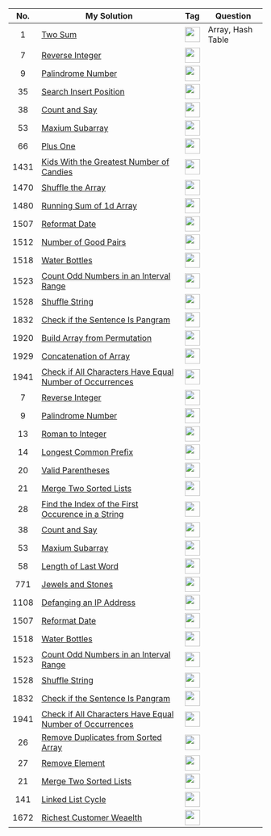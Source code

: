 | No.  | My Solution  | Tag |Question |
| :--: | --- | :---: | --- |
| 1    | [Two Sum](https://github.com/suefrontend/leetcode-javascript/tree/master/0001-Two-Sum)                                                               |  [<img width="30" src="https://camo.githubusercontent.com/cb2e82a44e4498bfb92d92cfdce6cdada6176bd4a3b6c4e8c5f4d8c47e3488f6/68747470733a2f2f692e706f7374696d672e63632f5943443642507a632f65787465726e616c2d6c696e6b2d69636f6e2d3135323834362e706e67" />](https://leetcode.com/problems/two-sum/)                                | Array, Hash Table |
| 7    | [Reverse Integer](https://github.com/suefrontend/leetcode-javascript/tree/master/0007-Reverse-Integer)                                                 | [<img width="30" src="https://camo.githubusercontent.com/cb2e82a44e4498bfb92d92cfdce6cdada6176bd4a3b6c4e8c5f4d8c47e3488f6/68747470733a2f2f692e706f7374696d672e63632f5943443642507a632f65787465726e616c2d6c696e6b2d69636f6e2d3135323834362e706e67" />](https://leetcode.com/problems/reverse-integer/)                        |
| 9    | [Palindrome Number](https://github.com/suefrontend/leetcode-javascript/tree/master/0009-Palindrome-Number)                                             | [<img width="30" src="https://camo.githubusercontent.com/cb2e82a44e4498bfb92d92cfdce6cdada6176bd4a3b6c4e8c5f4d8c47e3488f6/68747470733a2f2f692e706f7374696d672e63632f5943443642507a632f65787465726e616c2d6c696e6b2d69636f6e2d3135323834362e706e67" />](https://leetcode.com/problems/palindrome-number/)                      |
| 35   | [Search Insert Position](https://github.com/suefrontend/leetcode-javascript/tree/master/0035-Search-Insert-Position)                                               | [<img width="30" src="https://camo.githubusercontent.com/cb2e82a44e4498bfb92d92cfdce6cdada6176bd4a3b6c4e8c5f4d8c47e3488f6/68747470733a2f2f692e706f7374696d672e63632f5943443642507a632f65787465726e616c2d6c696e6b2d69636f6e2d3135323834362e706e67" />](https://leetcode.com/problems/search-insert-position/)                       |
| 38   | [Count and Say](https://github.com/suefrontend/leetcode-javascript/tree/master/0038-Count-and-Say)                                               | [<img width="30" src="https://camo.githubusercontent.com/cb2e82a44e4498bfb92d92cfdce6cdada6176bd4a3b6c4e8c5f4d8c47e3488f6/68747470733a2f2f692e706f7374696d672e63632f5943443642507a632f65787465726e616c2d6c696e6b2d69636f6e2d3135323834362e706e67" />](https://leetcode.com/problems/count-and-say/)                       |
| 53   | [Maxium Subarray](https://github.com/suefrontend/leetcode-javascript/tree/master/0053-Maximum-Subarray)                                               | [<img width="30" src="https://camo.githubusercontent.com/cb2e82a44e4498bfb92d92cfdce6cdada6176bd4a3b6c4e8c5f4d8c47e3488f6/68747470733a2f2f692e706f7374696d672e63632f5943443642507a632f65787465726e616c2d6c696e6b2d69636f6e2d3135323834362e706e67" />](https://leetcode.com/problems/maximum-subarray/)                       |
| 66   | [Plus One](https://github.com/suefrontend/leetcode-javascript/tree/master/0066-Plus-One)                                               | [<img width="30" src="https://camo.githubusercontent.com/cb2e82a44e4498bfb92d92cfdce6cdada6176bd4a3b6c4e8c5f4d8c47e3488f6/68747470733a2f2f692e706f7374696d672e63632f5943443642507a632f65787465726e616c2d6c696e6b2d69636f6e2d3135323834362e706e67" />](https://leetcode.com/problems/plus-one/)                       |
| 1431   | [Kids With the Greatest Number of Candies](https://github.com/suefrontend/leetcode-javascript/tree/master/1431-Kids-With-the-Greatest-Number-of-Candies)                                               | [<img width="30" src="https://camo.githubusercontent.com/cb2e82a44e4498bfb92d92cfdce6cdada6176bd4a3b6c4e8c5f4d8c47e3488f6/68747470733a2f2f692e706f7374696d672e63632f5943443642507a632f65787465726e616c2d6c696e6b2d69636f6e2d3135323834362e706e67" />](https://leetcode.com/problems/kids-with-the-greatest-number-of-candies/)                       |
| 1470   | [Shuffle the Array](https://github.com/suefrontend/leetcode-javascript/tree/master/1470-Shuffle-the-Array)                                               | [<img width="30" src="https://camo.githubusercontent.com/cb2e82a44e4498bfb92d92cfdce6cdada6176bd4a3b6c4e8c5f4d8c47e3488f6/68747470733a2f2f692e706f7374696d672e63632f5943443642507a632f65787465726e616c2d6c696e6b2d69636f6e2d3135323834362e706e67" />](https://leetcode.com/problems/shuffle-the-array/)                       |
| 1480   | [Running Sum of 1d Array](https://github.com/suefrontend/leetcode-javascript/tree/master/1480-Running-Sum-of-1d-Array)                                               | [<img width="30" src="https://camo.githubusercontent.com/cb2e82a44e4498bfb92d92cfdce6cdada6176bd4a3b6c4e8c5f4d8c47e3488f6/68747470733a2f2f692e706f7374696d672e63632f5943443642507a632f65787465726e616c2d6c696e6b2d69636f6e2d3135323834362e706e67" />](https://leetcode.com/problems/running-sum-of-1d-array/)                       |
| 1507   | [Reformat Date](https://github.com/suefrontend/leetcode-javascript/tree/master/1507-reformat-date)                                               | [<img width="30" src="https://camo.githubusercontent.com/cb2e82a44e4498bfb92d92cfdce6cdada6176bd4a3b6c4e8c5f4d8c47e3488f6/68747470733a2f2f692e706f7374696d672e63632f5943443642507a632f65787465726e616c2d6c696e6b2d69636f6e2d3135323834362e706e67" />](https://leetcode.com/problems/reformat-date/)                       |
| 1512   | [Number of Good Pairs](https://github.com/suefrontend/leetcode-javascript/tree/master/1512-Number-of-Good-Pairs)                                               | [<img width="30" src="https://camo.githubusercontent.com/cb2e82a44e4498bfb92d92cfdce6cdada6176bd4a3b6c4e8c5f4d8c47e3488f6/68747470733a2f2f692e706f7374696d672e63632f5943443642507a632f65787465726e616c2d6c696e6b2d69636f6e2d3135323834362e706e67" />](https://leetcode.com/problems/number-of-good-pairs/)                       |
| 1518   | [Water Bottles](https://github.com/suefrontend/leetcode-javascript/tree/master/1518-Water-Bottles)                                               | [<img width="30" src="https://camo.githubusercontent.com/cb2e82a44e4498bfb92d92cfdce6cdada6176bd4a3b6c4e8c5f4d8c47e3488f6/68747470733a2f2f692e706f7374696d672e63632f5943443642507a632f65787465726e616c2d6c696e6b2d69636f6e2d3135323834362e706e67" />](https://leetcode.com/problems/water-bottles/)                       |
| 1523 | [Count Odd Numbers in an Interval Range](https://github.com/suefrontend/leetcode-javascript/tree/master/1523-Count-Odd-Numbers-in-an-Interval-Range) | [<img width="30" src="https://camo.githubusercontent.com/cb2e82a44e4498bfb92d92cfdce6cdada6176bd4a3b6c4e8c5f4d8c47e3488f6/68747470733a2f2f692e706f7374696d672e63632f5943443642507a632f65787465726e616c2d6c696e6b2d69636f6e2d3135323834362e706e67" />](https://leetcode.com/problems/count-odd-numbers-in-an-interval-range/) |
| 1528 | [Shuffle String](https://github.com/suefrontend/leetcode-javascript/tree/master/1528-Shuffle-String) | [<img width="30" src="https://camo.githubusercontent.com/cb2e82a44e4498bfb92d92cfdce6cdada6176bd4a3b6c4e8c5f4d8c47e3488f6/68747470733a2f2f692e706f7374696d672e63632f5943443642507a632f65787465726e616c2d6c696e6b2d69636f6e2d3135323834362e706e67" />](https://leetcode.com/problems/shuffle-string/) |
| 1832 | [Check if the Sentence Is Pangram](https://github.com/suefrontend/leetcode-javascript/tree/master/1832-check-if-the-sentence-is-pangram) | [<img width="30" src="https://camo.githubusercontent.com/cb2e82a44e4498bfb92d92cfdce6cdada6176bd4a3b6c4e8c5f4d8c47e3488f6/68747470733a2f2f692e706f7374696d672e63632f5943443642507a632f65787465726e616c2d6c696e6b2d69636f6e2d3135323834362e706e67" />](https://leetcode.com/problems/check-if-the-sentence-is-pangram/) |
| 1920 | [Build Array from Permutation](https://github.com/suefrontend/leetcode-javascript/tree/master/1920-Build-Array-from-Permutation) | [<img width="30" src="https://camo.githubusercontent.com/cb2e82a44e4498bfb92d92cfdce6cdada6176bd4a3b6c4e8c5f4d8c47e3488f6/68747470733a2f2f692e706f7374696d672e63632f5943443642507a632f65787465726e616c2d6c696e6b2d69636f6e2d3135323834362e706e67" />](https://leetcode.com/problems/build-array-from-permutation/) |
| 1929 | [Concatenation of Array](https://github.com/suefrontend/leetcode-javascript/tree/master/1929-Concatenation-of-Array) | [<img width="30" src="https://camo.githubusercontent.com/cb2e82a44e4498bfb92d92cfdce6cdada6176bd4a3b6c4e8c5f4d8c47e3488f6/68747470733a2f2f692e706f7374696d672e63632f5943443642507a632f65787465726e616c2d6c696e6b2d69636f6e2d3135323834362e706e67" />](https://leetcode.com/problems/concatenation-of-array/) |
| 1941 | [Check if All Characters Have Equal Number of Occurrences](https://github.com/suefrontend/leetcode-javascript/tree/master/1941-check-if-all-characters-have-equal-number-of-occurrences) | [<img width="30" src="https://camo.githubusercontent.com/cb2e82a44e4498bfb92d92cfdce6cdada6176bd4a3b6c4e8c5f4d8c47e3488f6/68747470733a2f2f692e706f7374696d672e63632f5943443642507a632f65787465726e616c2d6c696e6b2d69636f6e2d3135323834362e706e67" />](https://leetcode.com/problems/check-if-all-characters-have-equal-number-of-occurrences/) |
| 7    | [Reverse Integer](https://github.com/suefrontend/leetcode-javascript/tree/master/0007-Reverse-Integer)                                                 | [<img width="30" src="https://camo.githubusercontent.com/cb2e82a44e4498bfb92d92cfdce6cdada6176bd4a3b6c4e8c5f4d8c47e3488f6/68747470733a2f2f692e706f7374696d672e63632f5943443642507a632f65787465726e616c2d6c696e6b2d69636f6e2d3135323834362e706e67" />](https://leetcode.com/problems/reverse-integer/)                        |
| 9    | [Palindrome Number](https://github.com/suefrontend/leetcode-javascript/tree/master/0009-Palindrome-Number)                                             | [<img width="30" src="https://camo.githubusercontent.com/cb2e82a44e4498bfb92d92cfdce6cdada6176bd4a3b6c4e8c5f4d8c47e3488f6/68747470733a2f2f692e706f7374696d672e63632f5943443642507a632f65787465726e616c2d6c696e6b2d69636f6e2d3135323834362e706e67" />](https://leetcode.com/problems/palindrome-number/)                      |
| 13   | [Roman to Integer](https://github.com/suefrontend/leetcode-javascript/tree/master/0013-Roman-to-Integer)                                               | [<img width="30" src="https://camo.githubusercontent.com/cb2e82a44e4498bfb92d92cfdce6cdada6176bd4a3b6c4e8c5f4d8c47e3488f6/68747470733a2f2f692e706f7374696d672e63632f5943443642507a632f65787465726e616c2d6c696e6b2d69636f6e2d3135323834362e706e67" />](https://leetcode.com/problems/roman-to-integer/)                       |
| 14   | [Longest Common Prefix](https://github.com/suefrontend/leetcode-javascript/tree/master/0014-longest-common-prefix)                                               | [<img width="30" src="https://camo.githubusercontent.com/cb2e82a44e4498bfb92d92cfdce6cdada6176bd4a3b6c4e8c5f4d8c47e3488f6/68747470733a2f2f692e706f7374696d672e63632f5943443642507a632f65787465726e616c2d6c696e6b2d69636f6e2d3135323834362e706e67" />](https://leetcode.com/problems/longest-common-prefix)                       |
| 20   | [Valid Parentheses](https://github.com/suefrontend/leetcode-javascript/tree/master/0020-Valid-Parentheses)                                               | [<img width="30" src="https://camo.githubusercontent.com/cb2e82a44e4498bfb92d92cfdce6cdada6176bd4a3b6c4e8c5f4d8c47e3488f6/68747470733a2f2f692e706f7374696d672e63632f5943443642507a632f65787465726e616c2d6c696e6b2d69636f6e2d3135323834362e706e67" />](https://leetcode.com/problems/valid-parentheses/)                       |
| 21   | [Merge Two Sorted Lists](https://github.com/suefrontend/leetcode-javascript/tree/master/0021-Merge-Two-Sorted-Lists)                                               | [<img width="30" src="https://camo.githubusercontent.com/cb2e82a44e4498bfb92d92cfdce6cdada6176bd4a3b6c4e8c5f4d8c47e3488f6/68747470733a2f2f692e706f7374696d672e63632f5943443642507a632f65787465726e616c2d6c696e6b2d69636f6e2d3135323834362e706e67" />](https://leetcode.com/problems/merge-two-sorted-lists/)                       |
| 28   | [Find the Index of the First Occurence in a String](https://github.com/suefrontend/leetcode-javascript/tree/master/0028-Implement-strStr())                                               | [<img width="30" src="https://camo.githubusercontent.com/cb2e82a44e4498bfb92d92cfdce6cdada6176bd4a3b6c4e8c5f4d8c47e3488f6/68747470733a2f2f692e706f7374696d672e63632f5943443642507a632f65787465726e616c2d6c696e6b2d69636f6e2d3135323834362e706e67" />](https://leetcode.com/problems/find-the-index-of-the-first-occurrence-in-a-string/)                       |
| 38   | [Count and Say](https://github.com/suefrontend/leetcode-javascript/tree/master/0038-Count-and-Say)                                               | [<img width="30" src="https://camo.githubusercontent.com/cb2e82a44e4498bfb92d92cfdce6cdada6176bd4a3b6c4e8c5f4d8c47e3488f6/68747470733a2f2f692e706f7374696d672e63632f5943443642507a632f65787465726e616c2d6c696e6b2d69636f6e2d3135323834362e706e67" />](https://leetcode.com/problems/count-and-say/)                       |
| 53   | [Maxium Subarray](https://github.com/suefrontend/leetcode-javascript/tree/master/0053-Maximum-Subarray)                                               | [<img width="30" src="https://camo.githubusercontent.com/cb2e82a44e4498bfb92d92cfdce6cdada6176bd4a3b6c4e8c5f4d8c47e3488f6/68747470733a2f2f692e706f7374696d672e63632f5943443642507a632f65787465726e616c2d6c696e6b2d69636f6e2d3135323834362e706e67" />](https://leetcode.com/problems/maximum-subarray/)                       |
| 58   | [Length of Last Word](https://github.com/suefrontend/leetcode-javascript/tree/master/0058-Length-of-Last-Word)                                               | [<img width="30" src="https://camo.githubusercontent.com/cb2e82a44e4498bfb92d92cfdce6cdada6176bd4a3b6c4e8c5f4d8c47e3488f6/68747470733a2f2f692e706f7374696d672e63632f5943443642507a632f65787465726e616c2d6c696e6b2d69636f6e2d3135323834362e706e67" />](https://leetcode.com/problems/length-of-last-word/)                       |
| 771   | [Jewels and Stones](https://github.com/suefrontend/leetcode-javascript/tree/master/0771-Jewels-and-Stones)                                               | [<img width="30" src="https://camo.githubusercontent.com/cb2e82a44e4498bfb92d92cfdce6cdada6176bd4a3b6c4e8c5f4d8c47e3488f6/68747470733a2f2f692e706f7374696d672e63632f5943443642507a632f65787465726e616c2d6c696e6b2d69636f6e2d3135323834362e706e67" />](https://leetcode.com/problems/jewels-and-stones/)                       |
| 1108   | [Defanging an IP Address](https://github.com/suefrontend/leetcode-javascript/tree/master/1108-Defanging-an-IP-Address)                                               | [<img width="30" src="https://camo.githubusercontent.com/cb2e82a44e4498bfb92d92cfdce6cdada6176bd4a3b6c4e8c5f4d8c47e3488f6/68747470733a2f2f692e706f7374696d672e63632f5943443642507a632f65787465726e616c2d6c696e6b2d69636f6e2d3135323834362e706e67" />](https://leetcode.com/problems/defanging-an-ip-address/)                       |
| 1507   | [Reformat Date](https://github.com/suefrontend/leetcode-javascript/tree/master/1507-reformat-date)                                               | [<img width="30" src="https://camo.githubusercontent.com/cb2e82a44e4498bfb92d92cfdce6cdada6176bd4a3b6c4e8c5f4d8c47e3488f6/68747470733a2f2f692e706f7374696d672e63632f5943443642507a632f65787465726e616c2d6c696e6b2d69636f6e2d3135323834362e706e67" />](https://leetcode.com/problems/reformat-date/)                       |
| 1518   | [Water Bottles](https://github.com/suefrontend/leetcode-javascript/tree/master/1518-Water-Bottles)                                               | [<img width="30" src="https://camo.githubusercontent.com/cb2e82a44e4498bfb92d92cfdce6cdada6176bd4a3b6c4e8c5f4d8c47e3488f6/68747470733a2f2f692e706f7374696d672e63632f5943443642507a632f65787465726e616c2d6c696e6b2d69636f6e2d3135323834362e706e67" />](https://leetcode.com/problems/water-bottles/)                       |
| 1523 | [Count Odd Numbers in an Interval Range](https://github.com/suefrontend/leetcode-javascript/tree/master/1523-Count-Odd-Numbers-in-an-Interval-Range) | [<img width="30" src="https://camo.githubusercontent.com/cb2e82a44e4498bfb92d92cfdce6cdada6176bd4a3b6c4e8c5f4d8c47e3488f6/68747470733a2f2f692e706f7374696d672e63632f5943443642507a632f65787465726e616c2d6c696e6b2d69636f6e2d3135323834362e706e67" />](https://leetcode.com/problems/count-odd-numbers-in-an-interval-range/) |
| 1528 | [Shuffle String](https://github.com/suefrontend/leetcode-javascript/tree/master/1528-Shuffle-String) | [<img width="30" src="https://camo.githubusercontent.com/cb2e82a44e4498bfb92d92cfdce6cdada6176bd4a3b6c4e8c5f4d8c47e3488f6/68747470733a2f2f692e706f7374696d672e63632f5943443642507a632f65787465726e616c2d6c696e6b2d69636f6e2d3135323834362e706e67" />](https://leetcode.com/problems/shuffle-string/) |
| 1832 | [Check if the Sentence Is Pangram](https://github.com/suefrontend/leetcode-javascript/tree/master/1832-check-if-the-sentence-is-pangram) | [<img width="30" src="https://camo.githubusercontent.com/cb2e82a44e4498bfb92d92cfdce6cdada6176bd4a3b6c4e8c5f4d8c47e3488f6/68747470733a2f2f692e706f7374696d672e63632f5943443642507a632f65787465726e616c2d6c696e6b2d69636f6e2d3135323834362e706e67" />](https://leetcode.com/problems/check-if-the-sentence-is-pangram/) |
| 1941 | [Check if All Characters Have Equal Number of Occurrences](https://github.com/suefrontend/leetcode-javascript/tree/master/1941-check-if-all-characters-have-equal-number-of-occurrences) | [<img width="30" src="https://camo.githubusercontent.com/cb2e82a44e4498bfb92d92cfdce6cdada6176bd4a3b6c4e8c5f4d8c47e3488f6/68747470733a2f2f692e706f7374696d672e63632f5943443642507a632f65787465726e616c2d6c696e6b2d69636f6e2d3135323834362e706e67" />](https://leetcode.com/problems/check-if-all-characters-have-equal-number-of-occurrences/) |
| 26   | [Remove Duplicates from Sorted Array](https://github.com/suefrontend/leetcode-javascript/tree/master/0026-Remove-Duplicates-from-Sorted-Array)                                               | [<img width="30" src="https://camo.githubusercontent.com/cb2e82a44e4498bfb92d92cfdce6cdada6176bd4a3b6c4e8c5f4d8c47e3488f6/68747470733a2f2f692e706f7374696d672e63632f5943443642507a632f65787465726e616c2d6c696e6b2d69636f6e2d3135323834362e706e67" />](https://leetcode.com/problems/remove-duplicates-from-sorted-array/)                       |
| 27   | [Remove Element](https://github.com/suefrontend/leetcode-javascript/tree/master/0027-Remove-Element)                                               | [<img width="30" src="https://camo.githubusercontent.com/cb2e82a44e4498bfb92d92cfdce6cdada6176bd4a3b6c4e8c5f4d8c47e3488f6/68747470733a2f2f692e706f7374696d672e63632f5943443642507a632f65787465726e616c2d6c696e6b2d69636f6e2d3135323834362e706e67" />](https://leetcode.com/problems/remove-element/)                       |
| 21   | [Merge Two Sorted Lists](https://github.com/suefrontend/leetcode-javascript/tree/master/0021-Merge-Two-Sorted-Lists)                                               | [<img width="30" src="https://camo.githubusercontent.com/cb2e82a44e4498bfb92d92cfdce6cdada6176bd4a3b6c4e8c5f4d8c47e3488f6/68747470733a2f2f692e706f7374696d672e63632f5943443642507a632f65787465726e616c2d6c696e6b2d69636f6e2d3135323834362e706e67" />](https://leetcode.com/problems/merge-two-sorted-lists/)                       |
| 141   | [Linked List Cycle](https://github.com/suefrontend/leetcode-javascript/tree/master/0141-Linked-List-Cycle)                                               | [<img width="30" src="https://camo.githubusercontent.com/cb2e82a44e4498bfb92d92cfdce6cdada6176bd4a3b6c4e8c5f4d8c47e3488f6/68747470733a2f2f692e706f7374696d672e63632f5943443642507a632f65787465726e616c2d6c696e6b2d69636f6e2d3135323834362e706e67" />](https://leetcode.com/problems/linked-list-cycle/)                       |
| 1672 | [Richest Customer Weaelth](https://github.com/suefrontend/leetcode-javascript/tree/master/1672-Richest-Customer-Wealth) | [<img width="30" src="https://camo.githubusercontent.com/cb2e82a44e4498bfb92d92cfdce6cdada6176bd4a3b6c4e8c5f4d8c47e3488f6/68747470733a2f2f692e706f7374696d672e63632f5943443642507a632f65787465726e616c2d6c696e6b2d69636f6e2d3135323834362e706e67" />](https://leetcode.com/problems/richest-customer-wealth/) |
